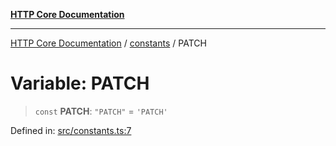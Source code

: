[**HTTP Core Documentation**](../../README.md)

***

[HTTP Core Documentation](../../README.md) / [constants](../README.md) / PATCH

# Variable: PATCH

> `const` **PATCH**: `"PATCH"` = `'PATCH'`

Defined in: [src/constants.ts:7](https://github.com/stonemjs/http-core/blob/0d369869add0f1630e9b5b2cd1421e57ee8d3865/src/constants.ts#L7)
